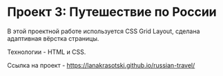 # Проект 3: Путешествие по России

В этой проектной работе используется CSS Grid Layout, сделана адаптивная вёрстка страницы.  

Технологии - HTML и CSS.

Ссылка на проект - https://lanakrasotski.github.io/russian-travel/